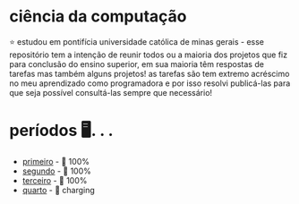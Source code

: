 # ciência da computação 
⭐ estudou em pontifícia universidade católica de minas gerais  - esse repositório tem a intenção de reunir todos ou a maioria dos projetos que fiz para conclusão do ensino superior, em sua maioria têm respostas de tarefas mas também alguns projetos! as tarefas são tem extremo acréscimo no meu aprendizado como programadora e por isso resolvi publicá-las para que seja possível consultá-las sempre que necessário!   
## 
# períodos 🖥️. . . 
- [primeiro](https://github.com/scognamiglioo) - 🔋 100% 
- [segundo](https://github.com/scognamiglioo) - 🔋 100% 
- [terceiro](https://github.com/scognamiglioo) - 🔋 100%
- [quarto](https://github.com/scognamiglioo) - 🔋 charging
